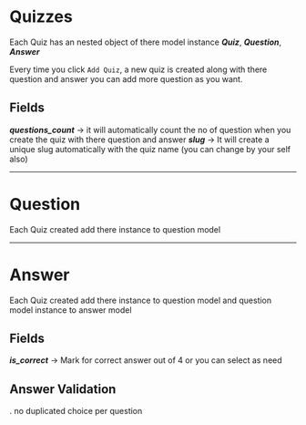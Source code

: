 # Quizzes

Each Quiz has an nested object of there model instance ***Quiz***, ***Question***, ***Answer***  

Every time you click ```Add Quiz```, a new quiz is created along with there question and answer you can add more question as you want.

## Fields 
***questions_count*** -> it will automatically count the no of question when you create the quiz with there question and answer
***slug*** -> It will create a unique slug automatically with the quiz name (you can change by your self also)


<hr>

# Question
Each Quiz created add there instance to question model

<hr>

# Answer
Each Quiz created add there instance to question model and question model instance to answer model

## Fields
***is_correct*** -> Mark for correct answer out of 4 or you can select as need

## Answer Validation

. no duplicated choice per question

